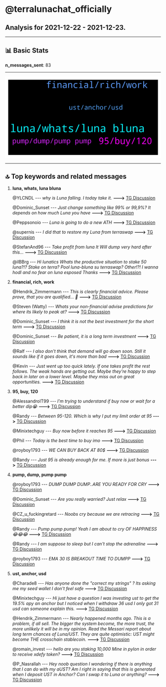 # **@terralunachat_officially**
 ## Analysis for **2021-12-22** - **2021-12-23**.

---

## 📊 **Basic Stats**

**n_messages_sent**: 83

---
![wordcloud](terralunachat_officially_1Days_wordcloud.png)

---


## 🔝 **Top keywords and related messages**

1. **luna, whats, luna bluna**

    @YLCNDL --- *why is Luna falling. I today take it.* **--->** [TG Discussion](https://t.me/terralunachat_officially/21311)

    @Dominic_Sunset --- *Just change something like 99% or 99,9%? It depends on how much Luna you have* **--->** [TG Discussion](https://t.me/terralunachat_officially/21415)

    @Peppsonoio --- *Luna is going to do a new ATH* **--->** [TG Discussion](https://t.me/terralunachat_officially/21411)

    @supernis --- *I did that to restore my Luna from terraswap* **--->** [TG Discussion](https://t.me/terralunachat_officially/21320)

    @StefanAnd96 --- *Take profit from luna It Will dump very hard after this...* **--->** [TG Discussion](https://t.me/terralunachat_officially/21179)

    @ilBBrg --- *Hi lunatics  Whats the productive situation to stake 50 luna?!?  Stake on terra? Pool luna-bluna su terraswap?  Other!?!  I wanna hodl and no fear on luna esposed Thanks* **--->** [TG Discussion](https://t.me/terralunachat_officially/21287)

2. **financial, rich, work**

    @Hendrik_Zimmermann --- *This is clearly financial advice. Please prove, that you are qualified... 🧐* **--->** [TG Discussion](https://t.me/terralunachat_officially/21244)

    @Steven (Watty) --- *Whats your non-financial advise predictions for where its likely to peak at?* **--->** [TG Discussion](https://t.me/terralunachat_officially/21248)

    @Dominic_Sunset --- *I think it is not the best investment for the short term* **--->** [TG Discussion](https://t.me/terralunachat_officially/21418)

    @Dominic_Sunset --- *Be patient, it is a long term investment* **--->** [TG Discussion](https://t.me/terralunachat_officially/21417)

    @Ralf --- *I also don't think that demand will go down soon. Still it sounds like if it goes down, it's more than bad* **--->** [TG Discussion](https://t.me/terralunachat_officially/21335)

    @Kevin --- *Just went up too quick lately. If one takes profit the rest follows. The weak hands are getting out. Maybe they're happy to step back in later on a lower level. Maybe they miss out on great opportunities.* **--->** [TG Discussion](https://t.me/terralunachat_officially/21312)

3. **95, buy, 120**

    @AlessandroIT99 --- *I'm trying to understand if buy now or wait for a better dip😭* **--->** [TG Discussion](https://t.me/terralunachat_officially/21226)

    @Randy --- *Between 95-120. Which is why I put my limit order at 95* **--->** [TG Discussion](https://t.me/terralunachat_officially/21250)

    @Minixtechguy --- *Buy now before it reaches 95* **--->** [TG Discussion](https://t.me/terralunachat_officially/21342)

    @Phil --- *Today is the best time to buy imo* **--->** [TG Discussion](https://t.me/terralunachat_officially/21221)

    @royboy1793 --- *WE CAN BUY BACK AT 80$* **--->** [TG Discussion](https://t.me/terralunachat_officially/21196)

    @Randy --- *Just 95 is already enough for me. If more is just bonus* **--->** [TG Discussion](https://t.me/terralunachat_officially/21253)

4. **pump, dump, pump pump**

    @royboy1793 --- *DUMP DUMP DUMP..ARE YOU READY FOR CRY* **--->** [TG Discussion](https://t.me/terralunachat_officially/21222)

    @Dominic_Sunset --- *Are you really warried? Just relax* **--->** [TG Discussion](https://t.me/terralunachat_officially/21413)

    @CZ_u_fuckingretard --- *Noobs cry because we are retracing* **--->** [TG Discussion](https://t.me/terralunachat_officially/21347)

    @Randy --- *Pump pump pump! Yeah I am about to cry OF HAPPINESS 😂😂😂* **--->** [TG Discussion](https://t.me/terralunachat_officially/21223)

    @Randy --- *I am suppose to sleep but I can't stop the adrenaline* **--->** [TG Discussion](https://t.me/terralunachat_officially/21135)

    @royboy1793 --- *EMA 30 IS BREAKOUT TIME TO DUMPP* **--->** [TG Discussion](https://t.me/terralunachat_officially/21197)

5. **ust, anchor, usd**

    @Charade8 --- *Has anyone done the "correct my strings" ? Its asking me my seed wallet I don't feel safe* **--->** [TG Discussion](https://t.me/terralunachat_officially/21277)

    @Minixtechguy --- *Hi just have a question I was investing ust to get the 19.5% apy an anchor but I noticed when I withdraw 36 usd I only got 31 usd can someone explain this.* **--->** [TG Discussion](https://t.me/terralunachat_officially/21430)

    @Hendrik_Zimmermann --- *Nearly happened months ago. This is a problem, if all sell. The bigger the system become, the more trust, the more unlikely it will be in my opinion. Read the Messari report about long term chances of Luna/UST. They are quite optimistic: UST might become THE crosschain stablecoin.* **--->** [TG Discussion](https://t.me/terralunachat_officially/21355)

    @romain_invest --- *hello are you staking 10,000 Mine in pylon in order to receive xdefy token?* **--->** [TG Discussion](https://t.me/terralunachat_officially/21262)

    @P_Nasrallah --- *Hey noob question I wondering if there is anything that I can do with my aUST?  Am I right in saying that this is generated when I deposit UST in Anchor?  Can I swap it to Luna or anything?* **--->** [TG Discussion](https://t.me/terralunachat_officially/21256)

